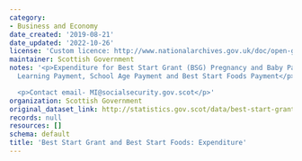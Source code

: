```yaml
---
category:
- Business and Economy
date_created: '2019-08-21'
date_updated: '2022-10-26'
license: 'Custom licence: http://www.nationalarchives.gov.uk/doc/open-government-licence/version/3/'
maintainer: Scottish Government
notes: '<p>Expenditure for Best Start Grant (BSG) Pregnancy and Baby Payment, Early
  Learning Payment, School Age Payment and Best Start Foods Payment</p>

  <p>Contact email- MI@socialsecurity.gov.scot</p>'
organization: Scottish Government
original_dataset_link: http://statistics.gov.scot/data/best-start-grant-expenditure
records: null
resources: []
schema: default
title: 'Best Start Grant and Best Start Foods: Expenditure'
---
```

